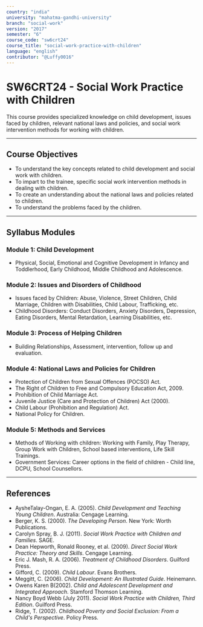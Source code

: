```yaml
---
country: "india"
university: "mahatma-gandhi-university"
branch: "social-work"
version: "2017"
semester: "6"
course_code: "sw6crt24"
course_title: "social-work-practice-with-children"
language: "english"
contributor: "@Luffy0016"
---
```

# SW6CRT24 - Social Work Practice with Children

This course provides specialized knowledge on child development, issues faced by children, relevant national laws and policies, and social work intervention methods for working with children.

---
## Course Objectives

* To understand the key concepts related to child development and social work with children.
* To impart to the trainee, specific social work intervention methods in dealing with children.
* To create an understanding about the national laws and policies related to children.
* To understand the problems faced by the children.

---
## Syllabus Modules

### Module 1: Child Development
* Physical, Social, Emotional and Cognitive Development in Infancy and Toddlerhood, Early Childhood, Middle Childhood and Adolescence.

### Module 2: Issues and Disorders of Childhood
* Issues faced by Children: Abuse, Violence, Street Children, Child Marriage, Children with Disabilities, Child Labour, Trafficking, etc.
* Childhood Disorders: Conduct Disorders, Anxiety Disorders, Depression, Eating Disorders, Mental Retardation, Learning Disabilities, etc.

### Module 3: Process of Helping Children
* Building Relationships, Assessment, intervention, follow up and evaluation.

### Module 4: National Laws and Policies for Children
* Protection of Children from Sexual Offences (POCSO) Act.
* The Right of Children to Free and Compulsory Education Act, 2009.
* Prohibition of Child Marriage Act.
* Juvenile Justice (Care and Protection of Children) Act (2000).
* Child Labour (Prohibition and Regulation) Act.
* National Policy for Children.

### Module 5: Methods and Services
* Methods of Working with children: Working with Family, Play Therapy, Group Work with Children, School based interventions, Life Skill Trainings.
* Government Services: Career options in the field of children - Child line, DCPU, School Counsellors.

---
## References
* AysheTalay-Ongan, E. A. (2005). *Child Development and Teaching Young Children*. Australia: Cengage Learning.
* Berger, K. S. (2000). *The Developing Person*. New York: Worth Publications.
* Carolyn Spray, B. J. (2011). *Social Work Practice with Children and Families*. SAGE.
* Dean Hepworth, Ronald Rooney, et al. (2009). *Direct Social Work Practice: Theory and Skills*. Cengage Learning.
* Eric J. Mash, R. A. (2006). *Treatment of Childhood Disorders*. Guilford Press.
* Gifford, C. (2009). *Child Labour*. Evans Brothers.
* Meggitt, C. (2006). *Child Development: An Illustrated Guide*. Heinemann.
* Owens Karen B(2002). *Child and Adolescent Development and Integrated Approach*. Stamford Thomson Learning.
* Nancy Boyd Webb (July 2011). *Social Work Practice with Children, Third Edition*. Guilford Press.
* Ridge, T. (2002). *Childhood Poverty and Social Exclusion: From a Child's Perspective*. Policy Press.